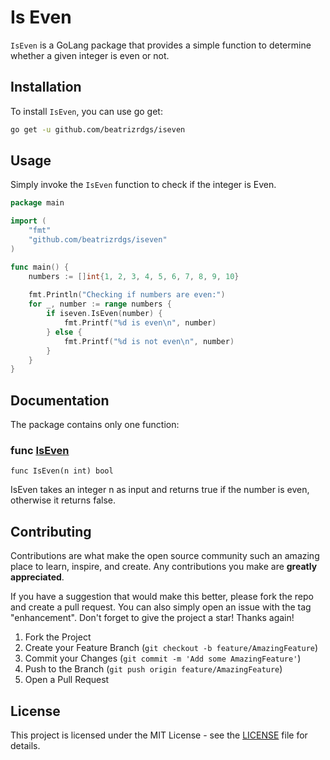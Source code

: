 # Is Even

`IsEven` is a GoLang package that provides a simple function to determine whether a given integer is even or not.



## Installation

To install `IsEven`, you can use go get:

```bash
go get -u github.com/beatrizrdgs/iseven
```



## Usage

Simply invoke the `IsEven` function to check if the integer is Even.

```go
package main

import (
    "fmt"
    "github.com/beatrizrdgs/iseven"
)

func main() {
    numbers := []int{1, 2, 3, 4, 5, 6, 7, 8, 9, 10}
    
    fmt.Println("Checking if numbers are even:")
    for _, number := range numbers {
        if iseven.IsEven(number) {
            fmt.Printf("%d is even\n", number)
        } else {
            fmt.Printf("%d is not even\n", number)
        }
    }
}
```



## Documentation

The package contains only one function:

### func [IsEven](iseven.go)
`func IsEven(n int) bool`

IsEven takes an integer n as input and returns true if the number is even, otherwise it returns false.



## Contributing

Contributions are what make the open source community such an amazing place to learn, inspire, and create. Any contributions you make are **greatly appreciated**.

If you have a suggestion that would make this better, please fork the repo and create a pull request. You can also simply open an issue with the tag "enhancement".
Don't forget to give the project a star! Thanks again!

1. Fork the Project
2. Create your Feature Branch (`git checkout -b feature/AmazingFeature`)
3. Commit your Changes (`git commit -m 'Add some AmazingFeature'`)
4. Push to the Branch (`git push origin feature/AmazingFeature`)
5. Open a Pull Request



## License

This project is licensed under the MIT License - see the [LICENSE](./LICENSE) file for details.